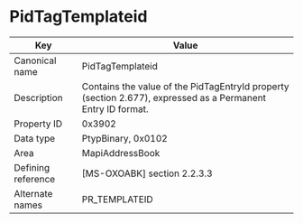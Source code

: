 # PidTagTemplateid

| Key | Value |
|---|---|
| Canonical name | PidTagTemplateid |
| Description | Contains the value of the PidTagEntryId property (section 2.677), expressed as a Permanent Entry ID format. |
| Property ID | 0x3902 |
| Data type | PtypBinary, 0x0102 |
| Area | MapiAddressBook |
| Defining reference | [MS-OXOABK] section 2.2.3.3 |
| Alternate names | PR_TEMPLATEID |
